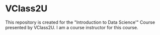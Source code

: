 # VClass2U
This repository is created for the "Introduction to Data Science'" Course presented by VClass2U. I am a course instructor for this course.
